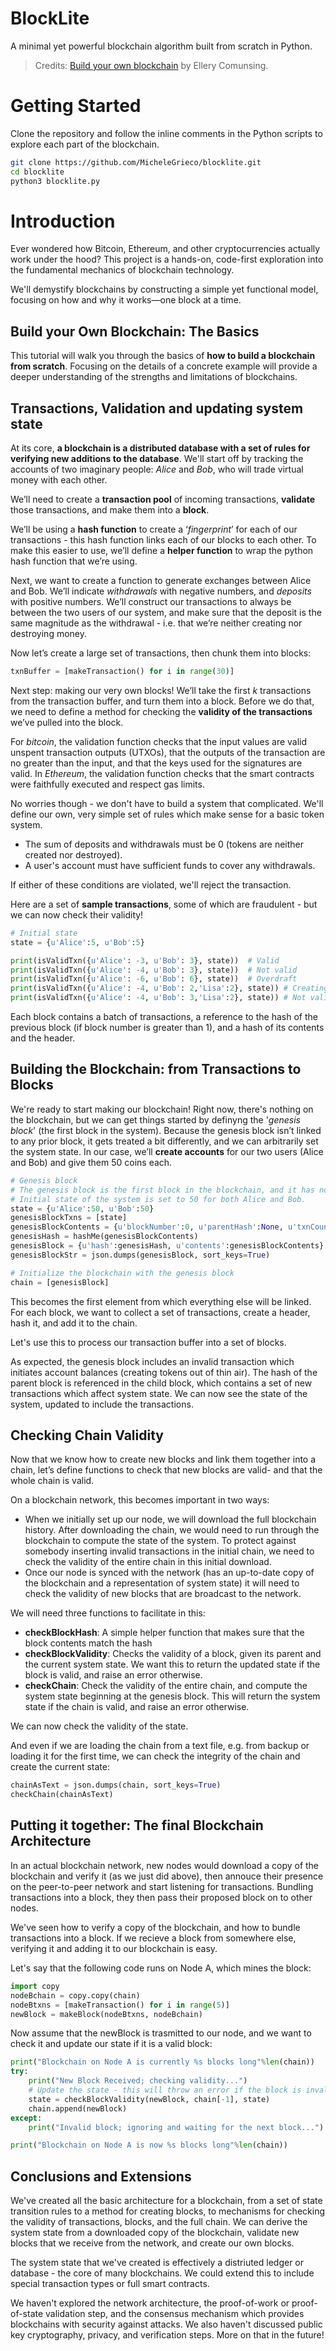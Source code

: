 # BlockLite

A minimal yet powerful blockchain algorithm built from scratch in Python.
> Credits: <a href="https://ecomunsing.com/build-your-own-blockchain">Build your own blockchain</a> by Ellery Comunsing.

# Getting Started
Clone the repository and follow the inline comments in the Python scripts to explore each part of the blockchain.
```bash
git clone https://github.com/MicheleGrieco/blocklite.git
cd blocklite
python3 blocklite.py
```

# Introduction

Ever wondered how Bitcoin, Ethereum, and other cryptocurrencies actually work under the hood? This project is a hands-on, code-first exploration into the fundamental mechanics of blockchain technology.

We'll demystify blockchains by constructing a simple yet functional model, focusing on how and why it works—one block at a time.

## Build your Own Blockchain: The Basics

This tutorial will walk you through the basics of **how to build a blockchain from scratch**. Focusing on the details of a concrete example will provide a deeper understanding of the strengths and limitations of blockchains.

## Transactions, Validation and updating system state

At its core, **a blockchain is a distributed database with a set of rules for verifying new additions to the database**. We'll start off by tracking the accounts of two imaginary people: *Alice* and *Bob*, who will trade virtual money with each other.

We’ll need to create a **transaction pool** of incoming transactions, **validate** those transactions, and make them into a **block**.

We’ll be using a **hash function** to create a ‘*fingerprint*’ for each of our transactions - this hash function links each of our blocks to each other. To make this easier to use, we’ll define a **helper function** to wrap the python hash function that we’re using.

Next, we want to create a function to generate exchanges between Alice and Bob. We’ll indicate *withdrawals* with negative numbers, and *deposits* with positive numbers. We’ll construct our transactions to always be between the two users of our system, and make sure that the deposit is the same magnitude as the withdrawal - i.e. that we’re neither creating nor destroying money.

Now let’s create a large set of transactions, then chunk them into blocks:

```python
txnBuffer = [makeTransaction() for i in range(30)]
```

Next step: making our very own blocks! We’ll take the first *k* transactions from the transaction buffer, and turn them into a block. Before we do that, we need to define a method for checking the **validity of the transactions** we’ve pulled into the block.

For *bitcoin*, the validation function checks that the input values are valid unspent transaction outputs (UTXOs), that the outputs of the transaction are no greater than the input, and that the keys used for the signatures are valid. In *Ethereum*, the validation function checks that the smart contracts were faithfully executed and respect gas limits.

No worries though - we don't have to build a system that complicated. We'll define our own, very simple set of rules which make sense for a basic token system.
- The sum of deposits and withdrawals must be 0 (tokens are neither created nor destroyed).
- A user's account must have sufficient funds to cover any withdrawals.

If either of these conditions are violated, we'll reject the transaction.

Here are a set of **sample transactions**, some of which are fraudulent - but we can now check their validity!

```python
# Initial state
state = {u'Alice':5, u'Bob':5}

print(isValidTxn({u'Alice': -3, u'Bob': 3}, state))  # Valid
print(isValidTxn({u'Alice': -4, u'Bob': 3}, state))  # Not valid
print(isValidTxn({u'Alice': -6, u'Bob': 6}, state))  # Overdraft
print(isValidTxn({u'Alice': -4, u'Bob': 2,'Lisa':2}, state)) # Creating new user
print(isValidTxn({u'Alice': -4, u'Bob': 3,'Lisa':2}, state)) # Not valid
```

Each block contains a batch of transactions, a reference to the hash of the previous block (if block number is greater than 1), and a hash of its contents and the header.

## Building the Blockchain: from Transactions to Blocks

We're ready to start making our blockchain! Right now, there's nothing on the blockchain, but we can get things started by definyng the '*genesis block*' (the first block in the system).
Because the genesis block isn’t linked to any prior block, it gets treated a bit differently, and we can arbitrarily set the system state. In our case, we’ll **create accounts** for our two users (Alice and Bob) and give them 50 coins each.

```python
# Genesis block
# The genesis block is the first block in the blockchain, and it has no parent.
# Initial state of the system is set to 50 for both Alice and Bob.
state = {u'Alice':50, u'Bob':50}
genesisBlockTxns = [state]
genesisBlockContents = {u'blockNumber':0, u'parentHash':None, u'txnCount':1, u'txns':genesisBlockTxns}
genesisHash = hashMe(genesisBlockContents)
genesisBlock = {u'hash':genesisHash, u'contents':genesisBlockContents}
genesisBlockStr = json.dumps(genesisBlock, sort_keys=True)

# Initialize the blockchain with the genesis block
chain = [genesisBlock]
```

This becomes the first element from which everything else will be linked.
For each block, we want to collect a set of transactions, create a header, hash it, and add it to the chain.

Let's use this to process our transaction buffer into a set of blocks.

As expected, the genesis block includes an invalid transaction which initiates account balances (creating tokens out of thin air).
The hash of the parent block is referenced in the child block, which contains a set of new transactions which affect system state. We can now see the state of the system, updated to include the transactions.

## Checking Chain Validity

Now that we know how to create new blocks and link them together into a chain, let’s define functions to check that new blocks are valid- and that the whole chain is valid.

On a blockchain network, this becomes important in two ways:

- When we initially set up our node, we will download the full blockchain history. After downloading the chain, we would need to run through the blockchain to compute the state of the system. To protect against somebody inserting invalid transactions in the initial chain, we need to check the validity of the entire chain in this initial download.
- Once our node is synced with the network (has an up-to-date copy of the blockchain and a representation of system state) it will need to check the validity of new blocks that are broadcast to the network.

We will need three functions to facilitate in this:

- **checkBlockHash**: A simple helper function that makes sure that the block contents match the hash
- **checkBlockValidity**: Checks the validity of a block, given its parent and the current system state. We want this to return the updated state if the block is valid, and raise an error otherwise.
- **checkChain**: Check the validity of the entire chain, and compute the system state beginning at the genesis block. This will return the system state if the chain is valid, and raise an error otherwise.

We can now check the validity of the state.

And even if we are loading the chain from a text file, e.g. from backup or loading it for the first time, we can check the integrity of the chain and create the current state:

```python
chainAsText = json.dumps(chain, sort_keys=True)
checkChain(chainAsText)
```

## Putting it together: The final Blockchain Architecture

In an actual blockchain network, new nodes would download a copy of the blockchain and verify it (as we just did above), then annouce their presence on the peer-to-peer network and start listening for transactions. Bundling transactions into a block, they then pass their proposed block on to other nodes.

We've seen how to verify a copy of the blockchain, and how to bundle transactions into a block. If we recieve a block from somewhere else, verifying it and adding it to our blockchain is easy.

Let's say that the following code runs on Node A, which mines the block:

```python
import copy
nodeBchain = copy.copy(chain)
nodeBtxns = [makeTransaction() for i in range(5)]
newBlock = makeBlock(nodeBtxns, nodeBchain)
```

Now assume that the newBlock is trasmitted to our node, and we want to check it and update our state if it is a valid block:

```python
print("Blockchain on Node A is currently %s blocks long"%len(chain))
try:
    print("New Block Received; checking validity...")
    # Update the state - this will throw an error if the block is invalid!
    state = checkBlockValidity(newBlock, chain[-1], state)
    chain.append(newBlock)
except:
    print("Invalid block; ignoring and waiting for the next block...")

print("Blockchain on Node A is now %s blocks long"%len(chain))
```

## Conclusions and Extensions

We've created all the basic architecture for a blockchain, from a set of state transition rules to a method for creating blocks, to mechanisms for checking the validity of transactions, blocks, and the full chain. We can derive the system state from a downloaded copy of the blockchain, validate new blocks that we receive from the network, and create our own blocks.

The system state that we've created is effectively a distriuted ledger or database - the core of many blockchains. We could extend this to include special transaction types or full smart contracts.

We haven't explored the network architecture, the proof-of-work or proof-of-state validation step, and the consensus mechanism which provides blockchains with security against attacks. We also haven't discussed public key cryptography, privacy, and verification steps. More on that in the future!
